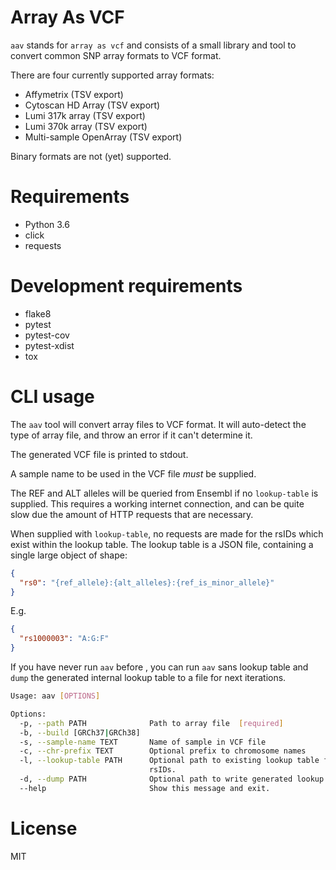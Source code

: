 # Array As VCF

`aav` stands for `array as vcf` and consists of a small library and tool to 
convert common SNP array formats to VCF format.

There are four currently supported array formats:

* Affymetrix (TSV export)
* Cytoscan HD Array (TSV export)
* Lumi 317k array (TSV export)
* Lumi 370k array (TSV export)
* Multi-sample OpenArray (TSV export)

Binary formats are not (yet) supported.
 

# Requirements

* Python 3.6
* click
* requests

# Development requirements

* flake8
* pytest
* pytest-cov
* pytest-xdist
* tox


# CLI usage

The `aav` tool will convert array files to VCF format.
It will auto-detect the type of array file, and throw an error if it can't
determine it. 

The generated VCF file is printed to stdout.

A sample name to be used in the VCF file _must_ be supplied.

The REF and ALT alleles will be queried from Ensembl if no `lookup-table` is
supplied. This requires a working internet connection, and can be quite slow
due the amount of HTTP requests that are necessary.

When supplied with `lookup-table`, no requests are made for the rsIDs 
which exist within the lookup table. The lookup table is a JSON file,
containing a single large object of shape:

```json
{
  "rs0": "{ref_allele}:{alt_alleles}:{ref_is_minor_allele}"
}
``` 

E.g. 

```json
{
  "rs1000003": "A:G:F"
}
```

If you have never run `aav` before , you can run `aav` sans lookup table
and `dump` the generated internal lookup table to a file for next iterations.

```bash
Usage: aav [OPTIONS]

Options:
  -p, --path PATH              Path to array file  [required]
  -b, --build [GRCh37|GRCh38]
  -s, --sample-name TEXT       Name of sample in VCF file
  -c, --chr-prefix TEXT        Optional prefix to chromosome names
  -l, --lookup-table PATH      Optional path to existing lookup table for
                               rsIDs.
  -d, --dump PATH              Optional path to write generated lookup table
  --help                       Show this message and exit.

```

# License
 
MIT


